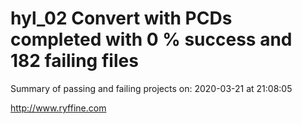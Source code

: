 # hyl_02 Convert with PCDs completed with 0 % success and 182 failing files

Summary of passing and failing projects on: 2020-03-21 at 21:08:05

http://www.ryffine.com
